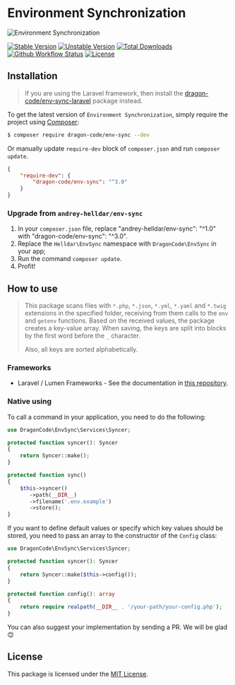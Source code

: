 # Environment Synchronization

<img src="https://preview.dragon-code.pro/TheDragonCode/env-sync.svg?brand=php" alt="Environment Synchronization"/>

[![Stable Version][badge_stable]][link_packagist]
[![Unstable Version][badge_unstable]][link_packagist]
[![Total Downloads][badge_downloads]][link_packagist]
[![Github Workflow Status][badge_build]][link_build]
[![License][badge_license]][link_license]


## Installation

> If you are using the Laravel framework, then install the [dragon-code/env-sync-laravel](https://github.com/TheDragonCode/env-sync-laravel) package instead.


To get the latest version of `Environment Synchronization`, simply require the project using [Composer](https://getcomposer.org):

```bash
$ composer require dragon-code/env-sync --dev
```

Or manually update `require-dev` block of `composer.json` and run `composer update`.

```json
{
    "require-dev": {
        "dragon-code/env-sync": "^3.0"
    }
}
```

### Upgrade from `andrey-helldar/env-sync`

1. In your `composer.json` file, replace "andrey-helldar/env-sync": "^1.0" with "dragon-code/env-sync": "^3.0".
2. Replace the `Helldar\EnvSync` namespace with `DragonCode\EnvSync` in your app;
3. Run the command `composer update`.
4. Profit!

## How to use

> This package scans files with `*.php`, `*.json`, `*.yml`, `*.yaml` and `*.twig` extensions in the specified folder, receiving from them calls to the `env` and `getenv` functions.
> Based on the received values, the package creates a key-value array. When saving, the keys are split into blocks by the first word before the `_` character.
>
> Also, all keys are sorted alphabetically.

### Frameworks

* Laravel / Lumen Frameworks - See the documentation in [this repository](https://github.com/TheDragonCode/env-sync-laravel).

### Native using

To call a command in your application, you need to do the following:

```php
use DragonCode\EnvSync\Services\Syncer;

protected function syncer(): Syncer
{
    return Syncer::make();
}

protected function sync()
{
    $this->syncer()
       ->path(__DIR__)
       ->filename('.env.example')
       ->store();
}
```

If you want to define default values or specify which key values should be stored, you need to pass an array to the constructor of the `Config` class:

```php
use DragonCode\EnvSync\Services\Syncer;

protected function syncer(): Syncer
{
    return Syncer::make($this->config());
}

protected function config(): array
{
    return require realpath(__DIR__ . '/your-path/your-config.php');
}
```

You can also suggest your implementation by sending a PR. We will be glad 😊


## License

This package is licensed under the [MIT License](LICENSE).


[badge_build]:          https://img.shields.io/github/workflow/status/TheDragonCode/env-sync/phpunit?style=flat-square

[badge_downloads]:      https://img.shields.io/packagist/dt/dragon-code/env-sync.svg?style=flat-square

[badge_license]:        https://img.shields.io/packagist/l/dragon-code/env-sync.svg?style=flat-square

[badge_stable]:         https://img.shields.io/github/v/release/TheDragonCode/env-sync?label=stable&style=flat-square

[badge_unstable]:       https://img.shields.io/badge/unstable-dev--main-orange?style=flat-square

[link_build]:           https://github.com/TheDragonCode/env-sync/actions

[link_license]:         LICENSE

[link_packagist]:       https://packagist.org/packages/dragon-code/env-sync
